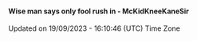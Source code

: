 #### Wise man says only fool rush in - McKidKneeKaneSir
Updated on 19/09/2023 - 16:10:46 (UTC) Time Zone
